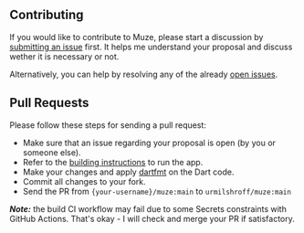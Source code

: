 ## Contributing

If you would like to contribute to Muze, please start a discussion by [submitting an issue](https://github.com/urmilshroff/muze/issues/new/choose) first. It helps me understand your proposal and discuss wether it is necessary or not.

Alternatively, you can help by resolving any of the already [open issues](https://github.com/urmilshroff/muze/issues).

## Pull Requests

Please follow these steps for sending a pull request:

-   Make sure that an issue regarding your proposal is open (by you or someone else).
-   Refer to the [building instructions](https://github.com/urmilshroff/muze/blob/main/README.md#building) to run the app.
-   Make your changes and apply [dartfmt](https://dart.dev/tools/dartfmt) on the Dart code.
-   Commit all changes to your fork.
-   Send the PR from `{your-username}/muze:main` to `urmilshroff/muze:main`

***Note:*** the build CI workflow may fail due to some Secrets constraints with GitHub Actions. That's okay - I will check and merge your PR if satisfactory.
